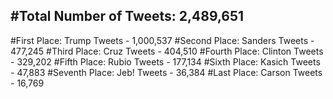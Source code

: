 #Total Number of Tweets: 2,489,651 
---
#First Place: Trump Tweets - 1,000,537
#Second Place: Sanders Tweets - 477,245
#Third Place: Cruz Tweets - 404,510
#Fourth Place: Clinton Tweets - 329,202
#Fifth Place: Rubio Tweets - 177,134
#Sixth Place: Kasich Tweets - 47,883
#Seventh Place: Jeb! Tweets - 36,384
#Last Place: Carson Tweets - 16,769
